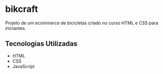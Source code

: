 <h1>bikcraft</h1>
<p>Projeto de um ecommerce de bicicletas criado no curso HTML e CSS para iniciantes.</p>

<h2>Tecnologias Utilizadas</h2>
<ul>
  <li>HTML</li>
  <li>CSS</li>
  <li>JavaScript</li>
</ul>
 
